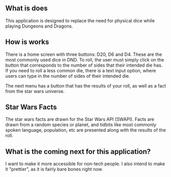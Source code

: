 ## What is does
This application is designed to replace the need for physical dice while playing Dungeons and Dragons.

## How is works
There is a home screen with three buttons: D20, D6 and D4. These are the most commonly used dice in DND. To roll, the user must simply click on the button that corresponds to the number of sides that their intended die has. If you need to roll a less common die, there is a text input option, where users can type in the number of sides of their intended die.

The next menu has a button that has the results of your roll, as well as a fact from the star wars universe.

## Star Wars Facts
The star wars facts are drawn for the Star Wars API (SWAPI). Facts are drawn from a random species or planet, and tidbits like most commonly spoken language, population, etc are presented along with the results of the roll.

## What is the coming next for this application?
I want to make it more accessible for non-tech people. I also intend to make it "prettier", as it is fairly bare bones right now.
